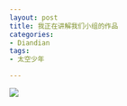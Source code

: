 ```yaml
---
layout: post
title: 我正在讲解我们小组的作品
categories:
- Diandian
tags:
- 太空少年

---
```

<img src="http://m1.img.srcdd.com/farm5/d/2012/0627/10/35D7ABC641F7265BE5ED1F88A1B8D78E_B500_900_500_333.JPEG" />